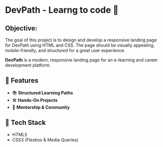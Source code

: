 # DevPath - Learng to code 🚀  
## Objective: 
The goal of this project is to design and develop a responsive landing page for DevPath using HTML and CSS. The page should be visually appealing, mobile-friendly, and structured for a great user experience. 

**DevPath** is a modern, responsive landing page for an e-learning and career development platform.  

## 🌟 Features  
- 📚 **Structured Learning Paths**  
- 🛠️ **Hands-On Projects**  
- 👥 **Mentorship & Community**  

## 🎨 Tech Stack  
- HTML5  
- CSS3 (Flexbox & Media Queries)  

